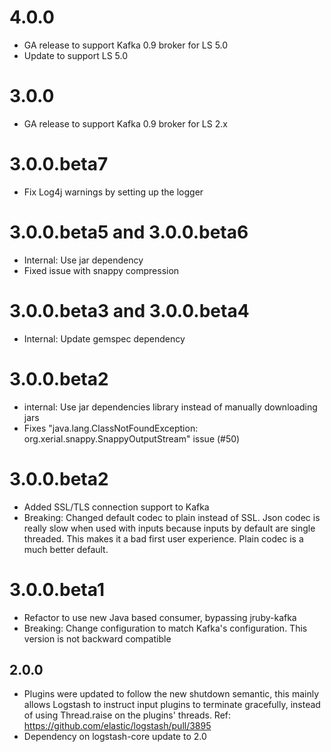 # 4.0.0
 - GA release to support Kafka 0.9 broker for LS 5.0
 - Update to support LS 5.0

# 3.0.0
 - GA release to support Kafka 0.9 broker for LS 2.x

# 3.0.0.beta7
 - Fix Log4j warnings by setting up the logger

# 3.0.0.beta5 and 3.0.0.beta6
 - Internal: Use jar dependency
 - Fixed issue with snappy compression

# 3.0.0.beta3 and 3.0.0.beta4
 - Internal: Update gemspec dependency

# 3.0.0.beta2
 - internal: Use jar dependencies library instead of manually downloading jars
 - Fixes "java.lang.ClassNotFoundException: org.xerial.snappy.SnappyOutputStream" issue (#50)

# 3.0.0.beta2
 - Added SSL/TLS connection support to Kafka
 - Breaking: Changed default codec to plain instead of SSL. Json codec is really slow when used 
   with inputs because inputs by default are single threaded. This makes it a bad
   first user experience. Plain codec is a much better default.

# 3.0.0.beta1
 - Refactor to use new Java based consumer, bypassing jruby-kafka
 - Breaking: Change configuration to match Kafka's configuration. This version is not backward compatible

## 2.0.0
 - Plugins were updated to follow the new shutdown semantic, this mainly allows Logstash to instruct input plugins to terminate gracefully, 
   instead of using Thread.raise on the plugins' threads. Ref: https://github.com/elastic/logstash/pull/3895
 - Dependency on logstash-core update to 2.0

